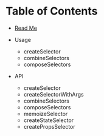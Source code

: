 # Table of Contents

- [Read Me](/README.md)

- Usage
  - createSelector
  - combineSelectors
  - composeSelectors
- API
  - createSelector
  - createSelectorWithArgs
  - combineSelectors
  - composeSelectors
  - memoizeSelector
  - createStateSelector
  - createPropsSelector
